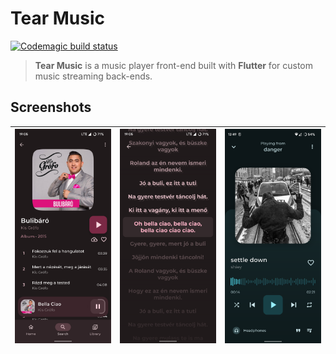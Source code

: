 # Tear Music

[![Codemagic build status](https://api.codemagic.io/apps/62ed9594afdb912d0c4199ff/62ed9594afdb912d0c4199fe/status_badge.svg)](https://codemagic.io/apps/62ed9594afdb912d0c4199ff/62ed9594afdb912d0c4199fe/latest_build)

> **Tear Music** is a music player front-end built with **Flutter** for custom music streaming back-ends.

## Screenshots

| ![screenshot](.github/screenshot_3.png) | ![screenshot](.github/screenshot_2.png) | ![screenshot](.github/screenshot_1.png) |
| ----------------------------------------- | ----------------------------------------- | ----------------------------------------- |
